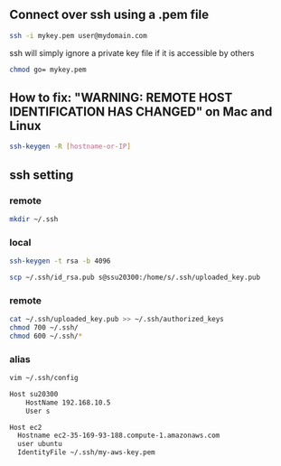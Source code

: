 ## Connect over ssh using a .pem file
```bash
ssh -i mykey.pem user@mydomain.com
```
ssh will simply ignore a private key file if it is accessible by others
```bash
chmod go= mykey.pem
```


## How to fix: "WARNING: REMOTE HOST IDENTIFICATION HAS CHANGED" on Mac and Linux

```bash
ssh-keygen -R [hostname-or-IP]
```

## ssh setting

### remote

```bash
mkdir ~/.ssh
```

### local

```bash
ssh-keygen -t rsa -b 4096
```

```bash
scp ~/.ssh/id_rsa.pub s@ssu20300:/home/s/.ssh/uploaded_key.pub
```

### remote

```bash
cat ~/.ssh/uploaded_key.pub >> ~/.ssh/authorized_keys
chmod 700 ~/.ssh/
chmod 600 ~/.ssh/*
```

### alias

```bash
vim ~/.ssh/config
```

```bash
Host su20300
    HostName 192.168.10.5
    User s
```
```bash
Host ec2
  Hostname ec2-35-169-93-188.compute-1.amazonaws.com
  user ubuntu
  IdentityFile ~/.ssh/my-aws-key.pem
```
